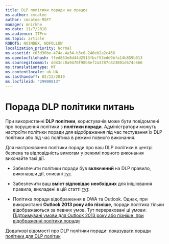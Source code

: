 ```yaml
---
title: DLP політики поради не працює
ms.author: cmcatee
author: cmcatee-MSFT
manager: mnirkhe
ms.date: 11/7/2018
ms.audience: ITPro
ms.topic: article
ROBOTS: NOINDEX, NOFOLLOW
localization_priority: Normal
ms.assetid: c03d30be-474a-4a34-b3c0-240eb2a2c466
ms.openlocfilehash: ffed863e8d44d2513fbcf53edd9bfa14b859b913
ms.sourcegitcommit: dd43cc0a9470f98b8ef2a3787c823801d674c666
ms.translationtype: MT
ms.contentlocale: uk-UA
ms.lasthandoff: 02/12/2019
ms.locfileid: "29900813"
---
```

# <a name="dlp-policy-tip-issues"></a>Порада DLP політики питань

При використанні **DLP політики**, користувачів може бути повідомлені про порушення політики з **політики поради**. Адміністратори можуть настроїти політики поради для відображення під час тестування їх DLP політики або під час політика в режимі повного виконання. 
  
Для настроювання політики поради про ваш DLP політики в центрі безпека та відповідність вимогам у режимі повного виконання виконайте такі дії.
  
- Забезпечити політики поради був **включений** на DLP правило, виконавши дії, описані [тут](https://docs.microsoft.com/office365/securitycompliance/use-notifications-and-policy-tips).
    
- Забезпечити ваш **вміст відповідає** **необхідних** для ініціювання правила, викладені в цій статті [тут](https://docs.microsoft.com/office365/securitycompliance/what-the-sensitive-information-types-look-for).
    
- Політика поради відображення в OWA та Outlook. Однак, при використанні **Outlook 2013 року або пізніше**, поради політика тільки відображаються за певних умов. Тут перераховані ці умови: [Підтримувані умови для Outlook 2013 року або пізніше, при відображенні політики поради](https://docs.microsoft.com/office365/securitycompliance/use-notifications-and-policy-tips#outlook-2013-and-later-supports-showing-policy-tips-for-only-some-conditions)
    
Додаткові відомості про DLP політики поради: [показувати поради політики для DLP політик](https://docs.microsoft.com/office365/securitycompliance/use-notifications-and-policy-tips)
  

